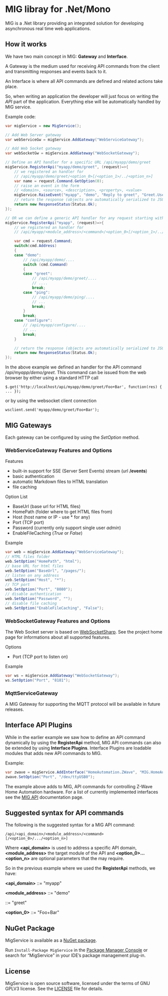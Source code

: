 ﻿# MIG libray for .Net/Mono

MIG is a .Net library providing an integrated solution for developing asynchronous real time web applications.

## How it works

We have two main concept in MIG: **Gateway** and **Interface**.

A Gateway is the medium used for receiving API commands from the client and transmitting responses and events back to it.

An Interface is where all API commands are defined and related actions take place.

So, when writing an application the developer will just focus on writing the *API* part of the application.
Everything else will be automatically handled by MIG service.

Example code:
```csharp
var migService = new MigService();

// Add Web Server gateway
var webServiceGw = migService.AddGateway("WebServiceGateway");

// Add Web Socket gateway
var webSocketGw = migService.AddGateway("WebSocketGateway");

// Define an API handler for a specific URL /api/myapp/demo/greet
migService.RegisterApi("myapp/demo/greet", (request)=>{
    // we registered an handler for
    // /api/myapp/demo/greet/<option_0>[/<option_1>/../<option_n>]
    var name = request.Command.GetOption(0);
    // raise an event in the form
    // <domain>, <source>, <description>, <property>, <value>
    migService.RaiseEvent("myapp", "demo", "Reply to greet", "Greet.User", name);
    // return the response (objects are automatically serialized to JSON)
    return new ResponseStatus(Status.Ok);
});

// OR we can define a generic API handler for any request starting with /api/myapp/....
migService.RegisterApi("myapp", (request)=>{
    // we registered an handler for
    // /api/myapp/<module_address>/<command>/<option_0>[/<option_1>/../<option_n>]

    var cmd = request.Command;
    switch(cmd.Address)
    {
    case "demo":
        // /api/myapp/demo/....
        switch (cmd.Command)
        {
        case "greet":
            // /api/myapp/demo/greet/....
            // ....
            break;
        case "ping":
            // /api/myapp/demo/ping/....
            // ...
            break;
        }
        break;
    case "configure":
        // /api/myapp/configure/....
        // ...
        break;
    }

    // return the response (objects are automatically serialized to JSON)
    return new ResponseStatus(Status.Ok);
});
```
In the above example we defined an handler for the API command */api/myapp/demo/greet*.
This command can be issued from the web browser by either using a standard HTTP call
```
$.get('http://localhost/api/myapp/demo/greet/Foo+Bar', function(res) { ... });
```
or by using the websocket client connection
```
wsclient.send('myapp/demo/greet/Foo+Bar');
```

## MIG Gateways

Each gateway can be configured by using the *SetOption* method.

### WebServiceGateway Features and Options

Features

- built-in support for SSE (Server Sent Events) stream (url **/events**)
- basic authentication
- automatic Markdown files to HTML translation
- file caching

Option List

- BaseUrl (base url for HTML files)
- HomePath (folder where to get HTML files from)
- Host (host name or IP - use * for any)
- Port (TCP port)
- Password (currently only support single user *admin*)
- EnableFileCaching (*True* or *False*)

Example
```csharp
var web = migService.AddGateway("WebServiceGateway");
// HTML files folder 
web.SetOption("HomePath", "html");
// base URL for html files
web.SetOption("BaseUrl", "/pages/"); 
// listen on any address
web.SetOption("Host", "*"); 
// TCP port
web.SetOption("Port", "8080");
// disable authentication
web.SetOption("Password", ""); 
// disable file caching
web.SetOption("EnableFileCaching", "False"); 
```

### WebSocketGateway Features and Options

The Web Socket server is based on [WebSocketSharp](https://github.com/sta/websocket-sharp).
See the project home page for informations about all supported features.

Options

- Port (TCP port to listen on)

Example
```csharp
var ws = migService.AddGateway("WebSocketGateway");
ws.SetOption("Port", "8181");
```

### MqttServiceGateway

A MIG Gateway for supporting the MQTT protocol will be available in future releases.

## Interface API Plugins

While in the earlier example we saw how to define an API command dynamically by using the **RegisterApi** method, MIG API commands can also
be extended by using **Interface Plugins**.
Interface Plugins are loadable modules that adds new API commands to MIG.

Example:
```csharp
var zwave = migService.AddInterface("HomeAutomation.ZWave", "MIG.HomeAutomation.dll");
zwave.SetOption("Port", "/dev/ttyUSB0");
```
The example above adds to MIG, API commands for controlling Z-Wave Home Automation hardware.
For a list of currently implemented interfaces see the [MIG API](http://www.homegenie.it/docs/api/mig_api_interfaces.html) documentation page.

## Suggested syntax for API commands

 The following is the suggested syntax for a MIG API command:
```
/api/<api_domain>/<module_address>/<command>[/<option_0>/.../<option_n>]
```
Where **<api_domain>** is used to address a specific API domain, **<module_address>** the target module of the API **<command>**
and **<option_0>...<option_n>** are optional parameters that the **<command>** may require. 

So in the previous example where we used the **RegisterApi** methods, we have:

**<api_domain>** ::= "myapp"

**<module_address>** ::= "demo"

**<command>** ::= "greet"

**<option_0>** ::= "Foo+Bar"


## NuGet Package

MigService  is available as a [NuGet package](https://www.nuget.org/packages/MigService).

Run `Install-Package MigService` in the [Package Manager Console](http://docs.nuget.org/docs/start-here/using-the-package-manager-console) or search for “MigService” in your IDE’s package management plug-in.

## License

MigService is open source software, licensed under the terms of GNU GPLV3 license. See the [LICENSE](LICENSE) file for details.
